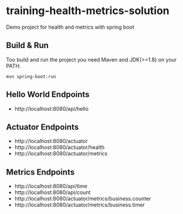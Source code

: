 # training-health-metrics-solution
Demo project for health and metrics with spring boot

## Build & Run
Too build and run the project you need Maven and JDK(>=1.8) on your PATH.
```
mvn spring-boot:run
```
## Hello World Endpoints
- http://localhost:8080/api/hello

## Actuator Endpoints
- http://localhost:8080/actuator
- http://localhost:8080/actuator/health
- http://localhost:8080/actuator/metrics

## Metrics Endpoints
- http://localhost:8080/api/time
- http://localhost:8080/api/count
- http://localhost:8080/actuator/metrics/business.counter
- http://localhost:8080/actuator/metrics/business.timer

